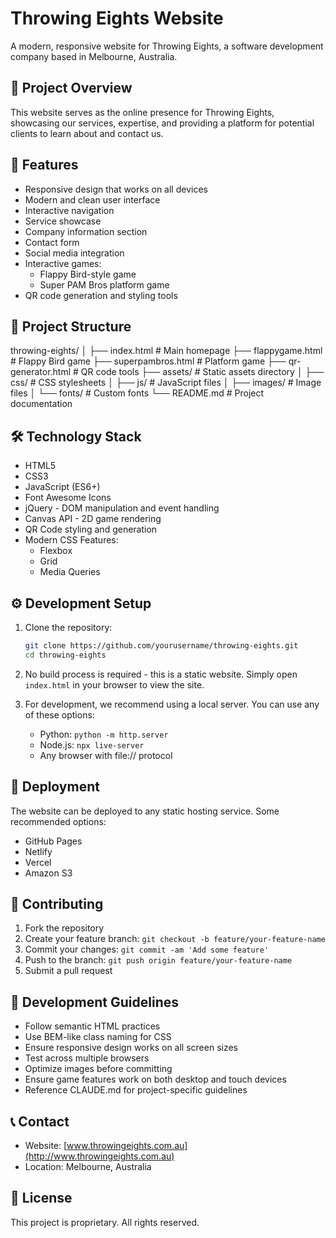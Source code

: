 # Throwing Eights Website

A modern, responsive website for Throwing Eights, a software development company based in Melbourne, Australia.

## 🌟 Project Overview

This website serves as the online presence for Throwing Eights, showcasing our services, expertise, and providing a platform for potential clients to learn about and contact us.

## 🚀 Features

- Responsive design that works on all devices
- Modern and clean user interface
- Interactive navigation
- Service showcase
- Company information section
- Contact form
- Social media integration
- Interactive games:
  - Flappy Bird-style game
  - Super PAM Bros platform game
- QR code generation and styling tools

## 📁 Project Structure

throwing-eights/
│
├── index.html # Main homepage
├── flappygame.html # Flappy Bird game
├── superpambros.html # Platform game
├── qr-generator.html # QR code tools
├── assets/ # Static assets directory
│ ├── css/ # CSS stylesheets
│ ├── js/ # JavaScript files
│ ├── images/ # Image files
│ └── fonts/ # Custom fonts
└── README.md # Project documentation

## 🛠️ Technology Stack

- HTML5
- CSS3
- JavaScript (ES6+)
- Font Awesome Icons
- jQuery - DOM manipulation and event handling
- Canvas API - 2D game rendering
- QR Code styling and generation
- Modern CSS Features:
  - Flexbox
  - Grid
  - Media Queries

## ⚙️ Development Setup

1. Clone the repository:

   ```bash
   git clone https://github.com/yourusername/throwing-eights.git
   cd throwing-eights
   ```

2. No build process is required - this is a static website. Simply open `index.html` in your browser to view the site.

3. For development, we recommend using a local server. You can use any of these options:
   - Python: `python -m http.server`
   - Node.js: `npx live-server`
   - Any browser with file:// protocol

## 🚀 Deployment

The website can be deployed to any static hosting service. Some recommended options:

- GitHub Pages
- Netlify
- Vercel
- Amazon S3

## 🤝 Contributing

1. Fork the repository
2. Create your feature branch: `git checkout -b feature/your-feature-name`
3. Commit your changes: `git commit -am 'Add some feature'`
4. Push to the branch: `git push origin feature/your-feature-name`
5. Submit a pull request

## 📝 Development Guidelines

- Follow semantic HTML practices
- Use BEM-like class naming for CSS
- Ensure responsive design works on all screen sizes
- Test across multiple browsers
- Optimize images before committing
- Ensure game features work on both desktop and touch devices
- Reference CLAUDE.md for project-specific guidelines

## 📞 Contact

- Website: [www.throwingeights.com.au](http://www.throwingeights.com.au)
- Location: Melbourne, Australia

## 📄 License

This project is proprietary. All rights reserved.
